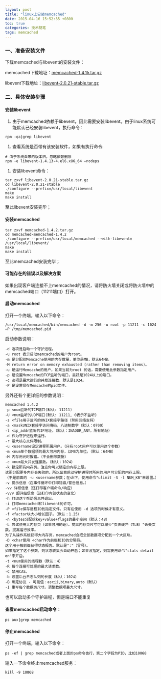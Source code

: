 ```yaml
---
layout: post
title: "linux上安装memcached"
date: 2015-04-16 15:52:35 +0800
toc: true
categories: 技术随笔
tags: memcached
---
```


### 一、准备安装文件

下载memcached与libevent的安装文件：

memcached下载地址：[memcached-1.4.15.tar.gz](http://memcached.googlecode.com/files/memcached-1.4.15.tar.gz)

libevent下载地址：[libevent-2.0.21-stable.tar.gz](https://github.com/downloads/libevent/libevent/libevent-2.0.21-stable.tar.gz)

### 二、具体安装步骤

#### 安装libevent

1. 由于memcached依赖于libevent，因此需要安装libevent。由于linux系统可能默认已经安装libevent，执行命令：
```
rpm -qa|grep libevent 
```
1. 查看系统是否带有该安装软件，如果有执行命令:
```
# 由于系统自带的版本旧，忽略依赖删除
rpm -e libevent-1.4.13-4.el6.x86_64 –nodeps
```
1. 安装libevent命令：<!--more-->
```
tar zxvf libevent-2.0.21-stable.tar.gz
cd libevent-2.0.21-stable
./configure --prefix=/usr/local/libevent
make
make install
```
至此libevent安装完毕；

#### 安装memcached

```
tar zxvf memcached-1.4.2.tar.gz
cd memcached-memcached-1.4.2
./configure --prefix=/usr/local/memcached --with-libevent=
/usr/local/libevent/
make
make install
```
至此memcached安装完毕；

#### 可能存在的错误以及解决方案

如果出现客户端连接不上memcached的情况，请将防火墙关闭或将防火墙中的memcached端口（11211端口）打开。

#### 启动memcached

打开一个终端，输入以下命令：
```
/usr/local/memcached/bin/memcached -d -m 256 -u root -p 11211 -c 1024 –P /tmp/memcached.pid
```
启动参数说明：

    -d 选项是启动一个守护进程。
    -u root 表示启动memcached的用户为root。
    -m 是分配给Memcache使用的内存数量，单位是MB，默认64MB。
    -M return error on memory exhausted (rather than removing items)。
    -u 是运行Memcache的用户，如果当前为root 的话，需要使用此参数指定用户。
    -p 是设置Memcache的TCP监听的端口，最好是1024以上的端口。
    -c 选项是最大运行的并发连接数，默认是1024。
    -P 是设置保存Memcache的pid文件。

另外还有个更详细的参数说明：

    memcached 1.4.2
    -p <num监听的TCP端口(默认: 11211)
    -U <num监听的UDP端口(默认: 11211, 0表示不监听)
    -s <file用于监听的UNIX套接字路径（禁用网络支持）
    -a <maskUNIX套接字访问掩码，八进制数字（默认：0700）
    -l <ip_addr监听的IP地址。（默认：INADDR_ANY，所有地址）
    -d 作为守护进程来运行。
    -r 最大核心文件限制。
    -u <username设定进程所属用户。（只有root用户可以使用这个参数）
    -m <num单个数据项的最大可用内存，以MB为单位。（默认：64MB）
    -M 内存用光时报错。（不会删除数据）
    -c <num最大并发连接数。（默认：1024）
    -k 锁定所有内存页。注意你可以锁定的内存上限。
    试图分配更多内存会失败的，所以留意启动守护进程时所用的用户可分配的内存上限。
    （不是前面的 -u <username参数；在sh下，使用命令"ulimit -S -l NUM_KB"来设置。）
    -v 提示信息（在事件循环中打印错误/警告信息。）
    -vv 详细信息（还打印客户端命令/响应）
    -vvv 超详细信息（还打印内部状态的变化）
    -h 打印这个帮助信息并退出。
    -i 打印memcached和libevent的许可。
    -P <file保存进程ID到指定文件，只有在使用 -d 选项的时候才有意义。
    -f <factor块大小增长因子。（默认：1.25）
    -n <bytes分配给key+value+flags的最小空间（默认：48）
    -L 尝试使用大内存页（如果可用的话）。提高内存页尺寸可以减少"页表缓冲（TLB）"丢失次数，提高运行效率。
    为了从操作系统获得大内存页，memcached会把全部数据项分配到一个大区块。
    -D <char使用 <char作为前缀和ID的分隔符。
    这个用于按前缀获得状态报告。默认是":"（冒号）。
    如果指定了这个参数，则状态收集会自动开启；如果没指定，则需要用命令"stats detail on"来开启。
    -t <num使用的线程数（默认：4）
    -R 每个连接可处理的最大请求数。
    -C 禁用CAS。
    -b 设置后台日志队列的长度（默认：1024）
    -B 绑定协议 - 可能值：ascii,binary,auto（默认）
    -I 重写每个数据页尺寸。调整数据项最大尺寸。

也可以启动多个守护进程，但是端口不能重复

#### 查看memcached启动命令：
```
ps aux|grep memcached
```
#### 停止memcached

打开一个终端，输入以下命令：
```
ps -ef | grep memcached或者上面的ps命令也行，第二个字段为PID，比如10068
```
输入一下命令终止memcached服务：
```
kill -9 10068
```

